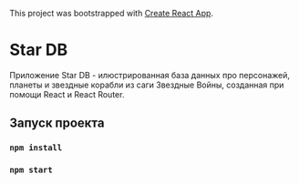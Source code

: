 This project was bootstrapped with [Create React App](https://github.com/facebook/create-react-app).

# Star DB

Приложение Star DB - илюстрированная база данных про персонажей, планеты и звездные корабли из саги Звездные Войны, 
созданная при помощи React и React Router.

## Запуск проекта

### `npm install`
### `npm start`

<!-- ## [Deploy](https://indiel.github.io/Star-DB/) -->
